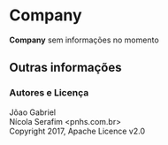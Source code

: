 Company
=======

**Company** sem informações no momento

Outras informações
-------------

### Autores e Licença

Jõao Gabriel<br />
Nícola Serafim <pnhs.com.br><br />
Copyright 2017, Apache Licence v2.0
